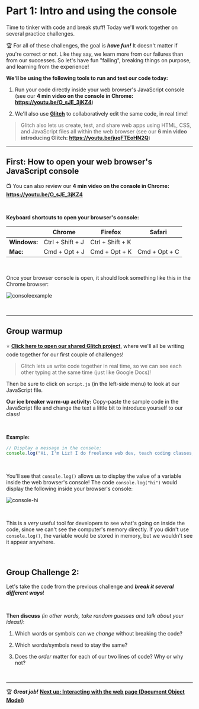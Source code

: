 # Part 1: Intro and using the console

Time to tinker with code and break stuff! Today we'll work together on several practice challenges.

:trophy: For all of these challenges, the goal is ***have fun!*** It doesn't matter if you're correct or not. Like they say, we learn more from our failures than from our successes. So let's have fun "failing", breaking things on purpose, and learning from the experience!

**We'll be using the following tools to run and test our code today:**

  1. Run your code directly inside your web browser's JavaScript console (see our **4 min video on the console in Chrome: https://youtu.be/O_sJE_3jKZ4**)
  
  2. We'll also use [**Glitch**](https://glitch.com/) to collaboratively edit the same code, in real time!
  
  > Glitch also lets us create, test, and share web apps using HTML, CSS, and JavaScript files all within the web browser (see our **6 min video introducing Glitch: https://youtu.be/juqFTEoHN2Q**)

<hr/>

## First: How to open your web browser's JavaScript console

:tv: You can also review our **4 min video on the console in Chrome: https://youtu.be/O_sJE_3jKZ4**

<br/>

**Keyboard shortcuts to open your browser's console:**

|  | Chrome | Firefox | Safari |
| --- | ---- | ---- | ---- |
| **Windows:** | Ctrl + Shift + J | Ctrl + Shift + K | |
| **Mac:** | Cmd + Opt + J | Cmd + Opt + K |  Cmd + Opt + C |

<br/>

Once your browser console is open, it should look something like this in the Chrome browser:

![consoleexample](https://user-images.githubusercontent.com/1555022/40752516-b9c6f472-6424-11e8-9d9c-c49a86ecac1a.png)

<br/>

<hr/>

## Group warmup

:star: [**Click here to open our shared Glitch project**](https://glitch.com/edit/#!/join/90ae8166-64f3-486f-9821-f2a725c842ee), where we'll all be writing code together for our first couple of challenges!

  > Glitch lets us write code together in real time, so we can see each other typing at the same time (just like Google Docs)!

Then be sure to click on `script.js` (in the left-side menu) to look at our JavaScript file.

**Our ice breaker warm-up activity:** Copy-paste the sample code in the JavaScript file and change the text a little bit to introduce yourself to our class!

<br/>

**Example:**
```javascript
// Display a message in the console:
console.log("Hi, I'm Liz! I do freelance web dev, teach coding classes, and run meetup groups. :)");
```

<br/>

You'll see that `console.log()` allows us to display the value of a variable inside the web browser's console! The code `console.log("hi")` would display the following inside your browser's console:

![console-hi](https://user-images.githubusercontent.com/1555022/40753351-82252724-6428-11e8-857f-3acfa62ab270.png)

<br/>

This is a *very* useful tool for developers to see what's going on inside the code, since we can't see the computer's memory directly. If you didn't use `console.log()`, the variable would be stored in memory, but we wouldn't see it appear anywhere.

<br/>

## Group Challenge 2: 

Let's take the code from the previous challenge and ***break it several different ways***!

<br/>

**Then discuss** *(in other words, take random guesses and talk about your ideas!)*:

  1. Which words or symbols can we *change* without breaking the code?
  
  2. Which words/symbols need to stay the same?

  3. Does the *order* matter for each of our two lines of code? Why or why not?  


<br/>
<hr/>

:trophy: ***Great job!*** **[Next up: Interacting with the web page (Document Object Model)](https://github.com/LearnTeachCode/js-intro-dom/blob/master/2-dom-challenges.md)**
